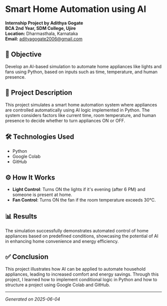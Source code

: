 
# Smart Home Automation using AI

**Internship Project by Adithya Gogate**  
**BCA 2nd Year, SDM College, Ujire**  
**Location:** Dharmasthala, Karnataka  
**Email:** adityagogate2006@gmail.com

## 🎯 Objective

Develop an AI-based simulation to automate home appliances like lights and fans using Python, based on inputs such as time, temperature, and human presence.

## 📝 Project Description

This project simulates a smart home automation system where appliances are controlled automatically using AI logic implemented in Python. The system considers factors like current time, room temperature, and human presence to decide whether to turn appliances ON or OFF.

## 🛠️ Technologies Used

- Python
- Google Colab
- GitHub

## ⚙️ How It Works

- **Light Control**: Turns ON the lights if it's evening (after 6 PM) and someone is present at home.
- **Fan Control**: Turns ON the fan if the room temperature exceeds 30°C.

## 📊 Results

The simulation successfully demonstrates automated control of home appliances based on predefined conditions, showcasing the potential of AI in enhancing home convenience and energy efficiency.

## ✅ Conclusion

This project illustrates how AI can be applied to automate household appliances, leading to increased comfort and energy savings. Through this project, I learned how to implement conditional logic in Python and how to structure a project using Google Colab and GitHub.

---
*Generated on 2025-06-04*
